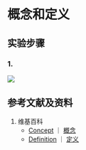 # 概念和定义

## 实验步骤

### 1. 

![](/images/数系/集合代数/在数理逻辑中的应用/概念和定义/1a1.jpg)

## 参考文献及资料

1. 维基百科
	- [Concept](https://en.wikipedia.org/wiki/Concept) ｜ [概念](https://zh.wikipedia.org/wiki/概念) 
	- [Definition](https://en.wikipedia.org/wiki/Definition) ｜ [定义](https://zh.wikipedia.org/wiki/定义) 

